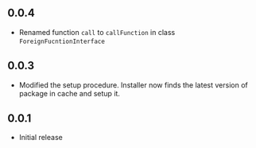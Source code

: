 ## 0.0.4

- Renamed function `call` to `callFunction` in class `ForeignFucntionInterface`

## 0.0.3

- Modified the setup procedure. Installer now finds the latest version of package in cache and setup it.

## 0.0.1

- Initial release

